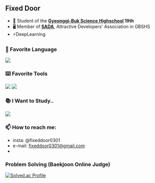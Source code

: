 ## Fixed Door

- 🏫 Student of the **[Gyeonggi-Buk Science Highschool]([https://gbs.hs.kr/](https://gbs-h.goeujb.kr/gbs-h/main.)) 19th**
- 🖥 Member of **[SADA]([https://sada.gbshs.kr](https://www.youtube.com/@sada8040))**, Attractive Developers' Association in GBSHS
- ⚡DeepLearning
  
### 💬 Favorite Language
<a href="https://python.org"><img src="https://img.shields.io/badge/-Python-4dabf7?style=for-the-badge&logo=Python&logoColor=white"/></a> 
 
### ⌨️ Favorite Tools
<a href="https://pytorch.org/"><img src="https://img.shields.io/badge/-pytorch-EE4C2C?style=for-the-badge&logo=pytorch&logoColor=white"/></a>
<a href="https://www.tensorflow.org/?hl=ko"><img src="https://img.shields.io/badge/-TensorFlow-FF6F00?style=for-the-badge&logo=tensorflow&logoColor=white"/></a>

### 📚 I Want to Study..
<a href="https://www.typescriptlang.org/"><img src="https://img.shields.io/badge/-Typescript-3178C6?style=for-the-badge&logo=typescript&logoColor=white"/></a>

### 📫 How to reach me:
- insta: @fixeddoor0301
- e-mail: fixeddoor0301@gmail.com
- 
### Problem Solving (Baekjoon Online Judge)
[![Solved.ac Profile](http://mazassumnida.wtf/api/v2/generate_badge?boj=fixed0301)](https://solved.ac/fixed0301/)

<!--
**fixed0301/fixed0301** is a ✨ _special_ ✨ repository because its `README.md` (this file) appears on your GitHub profile.

Here are some ideas to get you started:

- 🔭 I’m currently working on ...
- 🌱 I’m currently learning ...
- 👯 I’m looking to collaborate on ...
- 🤔 I’m looking for help with ...
- 💬 Ask me about ...
- 📫 How to reach me: ...
- 😄 Pronouns: ...
- ⚡ Fun fact: ...
-->
